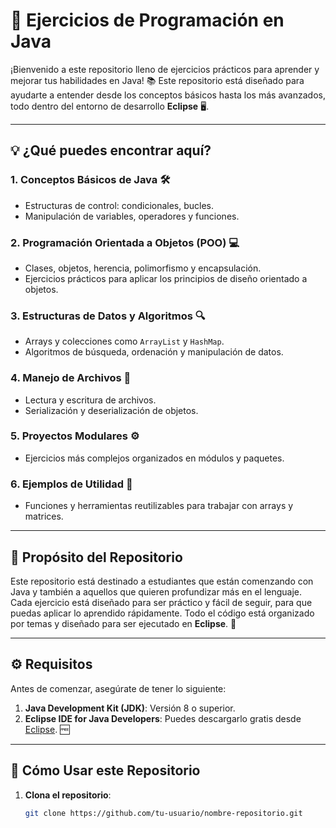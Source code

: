 # 🚀 **Ejercicios de Programación en Java**

¡Bienvenido a este repositorio lleno de ejercicios prácticos para aprender y mejorar tus habilidades en Java! 📚 Este repositorio está diseñado para ayudarte a entender desde los conceptos básicos hasta los más avanzados, todo dentro del entorno de desarrollo **Eclipse** 🖥️.

---

## 💡 **¿Qué puedes encontrar aquí?**

### 1. **Conceptos Básicos de Java** 🛠️
   - Estructuras de control: condicionales, bucles.
   - Manipulación de variables, operadores y funciones.

### 2. **Programación Orientada a Objetos (POO)** 💻
   - Clases, objetos, herencia, polimorfismo y encapsulación.
   - Ejercicios prácticos para aplicar los principios de diseño orientado a objetos.

### 3. **Estructuras de Datos y Algoritmos** 🔍
   - Arrays y colecciones como `ArrayList` y `HashMap`.
   - Algoritmos de búsqueda, ordenación y manipulación de datos.

### 4. **Manejo de Archivos** 📂
   - Lectura y escritura de archivos.
   - Serialización y deserialización de objetos.

### 5. **Proyectos Modulares** ⚙️
   - Ejercicios más complejos organizados en módulos y paquetes.

### 6. **Ejemplos de Utilidad** 🔧
   - Funciones y herramientas reutilizables para trabajar con arrays y matrices.

---

## 🎯 **Propósito del Repositorio**

Este repositorio está destinado a estudiantes que están comenzando con Java y también a aquellos que quieren profundizar más en el lenguaje. Cada ejercicio está diseñado para ser práctico y fácil de seguir, para que puedas aplicar lo aprendido rápidamente. Todo el código está organizado por temas y diseñado para ser ejecutado en **Eclipse**. 🌱

---

## ⚙️ **Requisitos**

Antes de comenzar, asegúrate de tener lo siguiente:

1. **Java Development Kit (JDK)**: Versión 8 o superior.
2. **Eclipse IDE for Java Developers**: Puedes descargarlo gratis desde [Eclipse](https://www.eclipse.org). 🆓

---

## 📂 **Cómo Usar este Repositorio**

1. **Clona el repositorio**:
   ```bash
   git clone https://github.com/tu-usuario/nombre-repositorio.git
